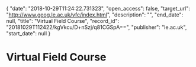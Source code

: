 {
  "date": "2018-10-29T11:24:22.731323", 
  "open_access": false, 
  "target_url": "http://www.geog.le.ac.uk/vfc/index.html", 
  "description": "", 
  "end_date": null, 
  "title": "Virtual Field Course", 
  "record_id": "20181029T112422/kgVkcu/D+nSzj/q81CGSpA==", 
  "publisher": "le.ac.uk", 
  "start_date": null
}

# Virtual Field Course

